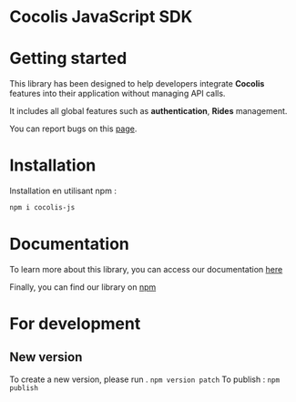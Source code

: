 # Cocolis JavaScript SDK

# Getting started

This library has been designed to help developers integrate **Cocolis** features into their application without managing API calls.

It includes all global features such as **authentication**, **Rides** management.

You can report bugs on this [page](https://github.com/Cocolis-1/cocolis-js/issues).

# Installation

Installation en utilisant npm :

```bash
npm i cocolis-js
```

# Documentation

To learn more about this library, you can access our documentation [here](https://doc.cocolis.fr/docs/cocolis-js)

Finally, you can find our library on [npm](https://www.npmjs.com/package/cocolis-js)

# For development

## New version

To create a new version, please run . `npm version patch`
To publish : `npm publish`
